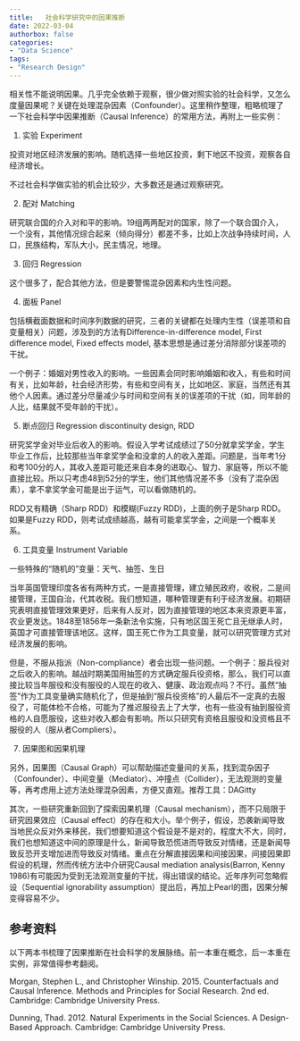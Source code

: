 ```yaml
---
title:   社会科学研究中的因果推断
date: 2022-03-04
authorbox: false
categories:
- "Data Science"
tags:
- "Research Design"
---
```


相关性不能说明因果。几乎完全依赖于观察，很少做对照实验的社会科学，又怎么度量因果呢？关键在处理混杂因素（Confounder）。这里稍作整理，粗略梳理了一下社会科学中因果推断（Causal Inference）的常用方法，再附上一些实例：

<!--more-->

1. 实验 Experiment

投资对地区经济发展的影响。随机选择一些地区投资，剩下地区不投资，观察各自经济增长。

不过社会科学做实验的机会比较少，大多数还是通过观察研究。

2. 配对 Matching

研究联合国的介入对和平的影响。19组两两配对的国家，除了一个联合国介入，一个没有，其他情况综合起来（倾向得分）都差不多，比如上次战争持续时间，人口，民族结构，军队大小，民主情况，地理。

3. 回归 Regression

这个很多了，配合其他方法，但是要警惕混杂因素和内生性问题。

4. 面板 Panel

包括横截面数据和时间序列数据的研究，三者的关键都在处理内生性（误差项和自变量相关）问题，涉及到的方法有Difference-in-difference model, First difference model, Fixed effects model, 基本思想是通过差分消除部分误差项的干扰。

一个例子：婚姻对男性收入的影响。一些因素会同时影响婚姻和收入，有些和时间有关，比如年龄，社会经济形势，有些和空间有关，比如地区、家庭，当然还有其他个人因素。通过差分尽量减少与时间和空间有关的误差项的干扰（如，同年龄的人比，结果就不受年龄的干扰）。

5. 断点回归 Regression discontinuity design, RDD

研究奖学金对毕业后收入的影响。假设入学考试成绩过了50分就拿奖学金，学生毕业工作后，比较那些当年拿奖学金和没拿的人的收入差距。问题是，当年考1分和考100分的人，其收入差距可能还来自本身的进取心、智力、家庭等，所以不能直接比较。所以只考虑48到52分的学生，他们其他情况差不多（没有了混杂因素），拿不拿奖学金可能是出于运气，可以看做随机的。

RDD又有精确（Sharp RDD）和模糊(Fuzzy RDD)，上面的例子是Sharp RDD。如果是Fuzzy RDD，则考试成绩越高，越有可能拿奖学金，之间是一个概率关系。

6. 工具变量 Instrument Variable

一些特殊的“随机的”变量：天气、抽签、生日

当年英国管理印度各省有两种方式，一是直接管理，建立殖民政府，收税，二是间接管理，王国自治，代其收税。我们想知道，哪种管理更有利于经济发展。初期研究表明直接管理效果更好，后来有人反对，因为直接管理的地区本来资源更丰富，农业更发达。1848至1856年一条新法令实施，只有地区国王死亡且无继承人时，英国才可直接管理该地区。这样，国王死亡作为工具变量，就可以研究管理方式对经济发展的影响。

但是，不服从指派（Non-compliance）者会出现一些问题。一个例子：服兵役对之后收入的影响。越战时期美国用抽签的方式确定服兵役资格，那么，我们可以直接比较当年服役和没有服役的人现在的收入、健康、政治观点吗？不行。虽然“抽签”作为工具变量确实随机化了，但是抽到“服兵役资格”的人最后不一定真的去服役了，可能体检不合格，可能为了推迟服役去上了大学，也有一些没有抽到服役资格的人自愿服役，这些对收入都会有影响。所以只研究有资格且服役和没资格且不服役的人（服从者Compliers）。

7. 因果图和因果机理

另外，因果图（Causal Graph）可以帮助描述变量间的关系，找到混杂因子（Confounder）、中间变量（Mediator）、冲撞点（Collider），无法观测的变量等，再考虑用上述方法处理混杂因素，方便又直观。推荐工具：DAGitty

其次，一些研究重新回到了探索因果机理（Causal mechanism），而不只局限于研究因果效应（Causal effect）的存在和大小。举个例子，假设，恐袭新闻导致当地民众反对外来移民，我们想要知道这个假设是不是对的，程度大不大，同时，我们也想知道这中间的原理是什么，新闻导致恐慌进而导致反对情绪，还是新闻导致反恐开支增加进而导致反对情绪。重点在分解直接因果和间接因果，间接因果即假设的机理，然而传统方法中介研究Causal mediation analysis(Barron, Kenny 1986)有可能因为受到无法观测变量的干扰，得出错误的结论。近年序列可忽略假设（Sequential ignorability assumption）提出后，再加上Pearl的图，因果分解变得容易不少。

## 参考资料

以下两本书梳理了因果推断在社会科学的发展脉络。前一本重在概念，后一本重在实例，非常值得参考翻阅。

Morgan, Stephen L., and Christopher Winship. 2015. Counterfactuals and Causal Inference. Methods and Principles for Social Research. 2nd ed. Cambridge: Cambridge University Press.

Dunning, Thad. 2012. Natural Experiments in the Social Sciences. A Design-Based Approach. Cambridge: Cambridge University Press.
